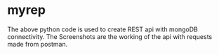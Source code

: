 # myrep
The above python code is used to create REST api with mongoDB connectivity.
The Screenshots are the working of the api with requests made from postman.
